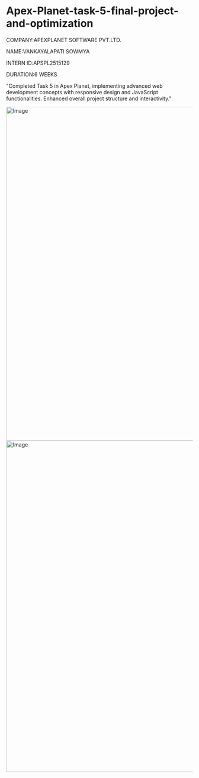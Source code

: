 # Apex-Planet-task-5-final-project-and-optimization

COMPANY:APEXPLANET SOFTWARE PVT.LTD.

NAME:VANKAYALAPATI SOWMYA

INTERN ID:APSPL2515129

DURATION:6 WEEKS

"Completed Task 5 in Apex Planet, implementing advanced web development concepts with responsive design and JavaScript functionalities. Enhanced overall project structure and interactivity."

<img width="1893" height="901" alt="Image" src="https://github.com/user-attachments/assets/5b7b995e-6bbb-4e56-bcd4-c0a95240a5c7" />

<img width="1896" height="894" alt="Image" src="https://github.com/user-attachments/assets/a9dd9288-572c-40bd-b571-7e017c151e84" />
